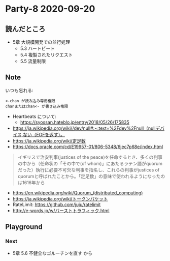 # Party-8 2020-09-20
## 読んだところ
- 5章 大規模開発での並行処理
    - 5.3 ハートビート
    - 5.4 複製されたリクエスト
    - 5.5 流量制限
    
## Note
いつも忘れる:
```
<-chan が読み込み専用権限
chanまたはchan<- が書き込み権限
```

- Heartbeats について:
    - https://syossan.hateblo.jp/entry/2018/05/26/175835
- https://ja.wikipedia.org/wiki//dev/null#:~:text=%2Fdev%2Fnull（nullデバイス,ない（EOFを返す）。
- https://ja.wikipedia.org/wiki/定足数
- https://docs.oracle.com/cd/E19957-01/806-5348/6jec7p68e/index.html

> イギリスで治安判事(justices of the peace)を任命するとき、多くの判事の中から（任命状の「その中で(of whom)」にあたるラテン語がquorumだった）執行に必要不可欠な判事を指名し、これらの判事がjustices of quorumと呼ばれたことから。「定足数」の意味で使われるようになったのは1616年から

- https://en.wikipedia.org/wiki/Quorum_(distributed_computing)
- https://ja.wikipedia.org/wiki/トークンバケット
- RateLimit: https://github.com/juju/ratelimit
- http://e-words.jp/w/バーストトラフィック.html

## Playground

### Next
- 5章 5.6 不健全なゴルーチンを直す から
